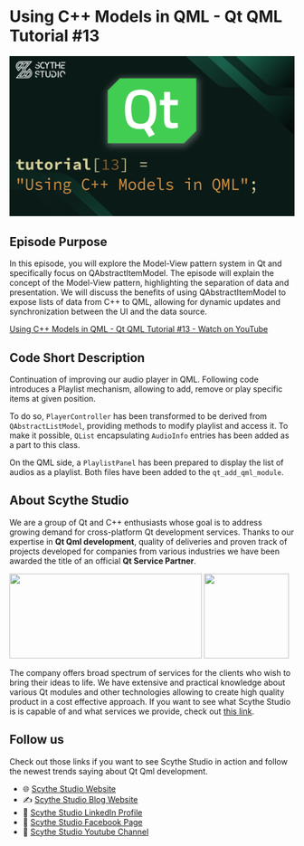 # Using C++ Models in QML - Qt QML Tutorial #13

![Episode Image](episode_image.png)

## Episode Purpose

In this episode, you will explore the Model-View pattern system in Qt and specifically focus on QAbstractItemModel. The episode will explain the concept of the Model-View pattern, highlighting the separation of data and presentation. We will discuss the benefits of using QAbstractItemModel to expose lists of data from C++ to QML, allowing for dynamic updates and synchronization between the UI and the data source.

[Using C++ Models in QML - Qt QML Tutorial #13 - Watch on YouTube](https://www.youtube.com/watch?v=xVZx57kxgyg&list=PLP7UmEJ9z4mpi0JXcPS0VRK-7eFAfROZI&index=14)

## Code Short Description

Continuation of improving our audio player in QML. Following code introduces a Playlist mechanism, allowing to add, remove or play specific items at given position.

To do so, `PlayerController` has been transformed to be derived from `QAbstractListModel`, providing methods to modify playlist and access it. To make it possible, `QList` encapsulating `AudioInfo` entries has been added as a part to this class.

On the QML side, a `PlaylistPanel` has been prepared to display the list of audios as a playlist. Both files have been added to the `qt_add_qml_module`.

## About Scythe Studio
We are a group of Qt and C++ enthusiasts whose goal is to address growing demand for cross-platform Qt development services. Thanks to our expertise in **Qt Qml development**, quality of deliveries and proven track of projects developed for companies from various industries we have been awarded the title of an official **Qt Service Partner**.

<span> 
<a href="https://scythe-studio.com"><img width="340" height="150" src="https://user-images.githubusercontent.com/45963332/221174257-c1e1a9d9-0efa-4b25-996b-4b364ccb325c.svg"></a>
<a href="https://clutch.co/profile/scythe-studio"><img height="150" width="150" src="https://user-images.githubusercontent.com/45963332/221174280-99b32a1d-7418-4a49-bcea-6927639cf557.png"></a>
</span>

The company offers broad spectrum of services for the clients who wish to bring their ideas to life. We have extensive and practical knowledge about various Qt modules and other technologies allowing to create high quality product in a cost effective approach. If you want to see what Scythe Studio is is capable of and what services we provide, check out [this link](https://scythe-studio.com/en/services).

## Follow us

Check out those links if you want to see Scythe Studio in action and follow the newest trends saying about Qt Qml development.

* 🌐 [Scythe Studio Website](https://scythe-studio.com/en/)
* ✍️  [Scythe Studio Blog Website](https://scythe-studio.com/en/blog)
* 👔 [Scythe Studio LinkedIn Profile](https://www.linkedin.com/company/scythestudio/mycompany/)
* 👔 [Scythe Studio Facebook Page](https://www.facebook.com/ScytheStudiio)
* 🎥 [Scythe Studio Youtube Channel](https://www.youtube.com/channel/UCf4OHosddUYcfmLuGU9e-SQ/featured)
